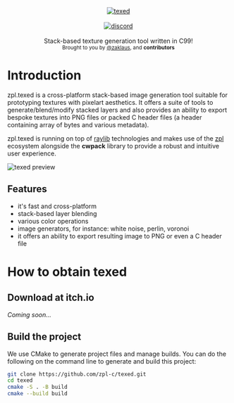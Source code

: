 <div align="center">
    <a href="https://github.com/zpl-c/zpl"><img src="https://user-images.githubusercontent.com/2182108/111983468-d5593e80-8b12-11eb-9c59-8c78ecc0504e.png" alt="texed" /></a>
</div>

<br />

<div align="center">
    <a href="https://discord.gg/2fZVEym"><img src="https://img.shields.io/discord/354670964400848898?color=7289DA&style=for-the-badge" alt="discord" /></a>
</div>

<br />
<div align="center">
  Stack-based texture generation tool written in C99!
</div>

<div align="center">
  <sub>
    Brought to you by <a href="https://github.com/zaklaus">@zaklaus</a>,
    and <strong>contributors</strong>
  </sub>
</div>

# Introduction
zpl.texed is a cross-platform stack-based image generation tool suitable for prototyping textures with pixelart aesthetics. It offers a suite of tools to generate/blend/modify stacked layers and also provides an ability to export bespoke textures into PNG files or packed C header files (a header containing array of bytes and various metadata).

zpl.texed is running on top of [raylib](https://raylib.com/) technologies and makes use of the [zpl](https://zpl.pw/) ecosystem alongside the **cwpack** library to provide a robust and intuitive user experience.

![texed preview](https://user-images.githubusercontent.com/9026786/118796542-ff717780-b89b-11eb-85ca-e5bbd60135e0.png)

## Features
* it's fast and cross-platform
* stack-based layer blending
* various color operations
* image generators, for instance: white noise, perlin, voronoi
* it offers an ability to export resulting image to PNG or even a C header file

# How to obtain texed
## Download at itch.io
*Coming soon...*

## Build the project
We use CMake to generate project files and manage builds.
You can do the following on the command line to generate and build this project:
```sh
git clone https://github.com/zpl-c/texed.git
cd texed
cmake -S . -B build
cmake --build build
```
